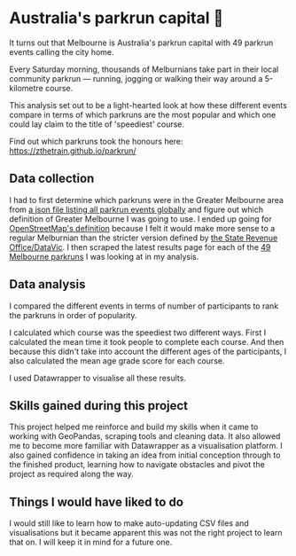 # Australia's parkrun capital 🏃

It turns out that Melbourne is Australia's parkrun capital with 49 parkrun events calling the city home.

Every Saturday morning, thousands of Melburnians take part in their local community parkrun — running, jogging or walking their way around a 5-kilometre course.

This analysis set out to be a light-hearted look at how these different events compare in terms of which parkruns are the most popular and which one could lay claim to the title of 'speediest' course.

Find out which parkruns took the honours here: https://zthetrain.github.io/parkrun/

## Data collection

I had to first determine which parkruns were in the Greater Melbourne area from [a json file listing all parkrun events globally](https://images.parkrun.com/events.json) and figure out which definition of Greater Melbourne I was going to use. I ended up going for [OpenStreetMap's definition](https://www.openstreetmap.org/relation/4246124#map=9/-38.070/145.269) because I felt it would make more sense to a regular Melburnian than the stricter version defined by [the State Revenue Office/DataVic](https://www.sro.vic.gov.au/greater-melbourne-map-and-urban-zones#current-greater-melbourne). I then scraped the latest results page for each of the [49 Melbourne parkruns](https://www.parkrun.com.au/) I was looking at in my analysis.

## Data analysis

I compared the different events in terms of number of participants to rank the parkruns in order of popularity.

I calculated which course was the speediest two different ways. First I calculated the mean time it took people to complete each course. And then because this didn't take into account the different ages of the participants, I also calculated the mean age grade score for each course.

I used Datawrapper to visualise all these results.

## Skills gained during this project

This project helped me reinforce and build my skills when it came to working with GeoPandas, scraping tools and cleaning data. It also allowed me to become more familiar with Datawrapper as a visualisation platform. I also gained confidence in taking an idea from initial conception through to the finished product, learning how to navigate obstacles and pivot the project as required along the way.

## Things I would have liked to do

I would still like to learn how to make auto-updating CSV files and visualisations but it became apparent this was not the right project to learn that on. I will keep it in mind for a future one.
